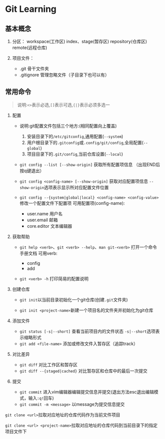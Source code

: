 # Git Learning


## 基本概念


1. 分区：
   workspace(工作区)
   index、stage(暂存区)
   repository(仓库区)
   remote(远程仓库)
   

2. 项目文件：
    - .git 骨干文件夹
    - .gitignore 管理忽略文件（子目录下也可以有）
        



## 常用命令
>说明:`<>`表示必选,`[]`表示可选,`{|}`表示必须多选一






1. 配置
   
    - 说明:git配置文件包括三个地方:(相同配置向上覆盖)
        1. 安装目录下的`/etc/gitconfig`,通用配置(`--system`)
        2. 用户根目录下的`.gitconfig`或`.config/git/config`,全局配置(`--global`)
        3. 项目目录下的`.git/config`,当前仓库设置(`--local`)
    



    - `git config --list [--show-origin]` 获取所有配置项信息  （出现END后按q键退出）

    - `git config <config-name> [--show-origin]` 获取对应配置项信息
        `--show-origin`选项表示显示所对应配置文件位置

    - `git config --{system|global|local} <config-name> <config-value>` 修改一个配置文件下配置项
        可用配置项(config-name):
        - user.name 用户名
        - user.email 邮箱
        - core.editor 文本编辑器


2. 获取帮助
    - `git help <verb>`、`git <verb> --help`、`man git-<verb>` 打开一个命令手册文档
        可用verb:
        - config
        - add

    - `git <verb> -h` 打印简易的配置说明





3. 创建仓库

    - `git init`以当前目录初始化一个git仓库(创建`.git`文件夹) 

    - `git init <project-name>`新建一个项目名的文件夹并初始化为git仓库



4. 添加文件
    - `git status [-s|--short]` 查看当前项目内的文件状态
        `-s|--short`选项表示缩略形式
    - `git add <file-name>` 添加或修改文件入暂存区（追踪track）



5. 对比差异
    - `git diff` 对比工作区和暂存区
    - `git diff --{staged|cached}` 对比暂存区和仓库中的最后一次提交


6. 提交
    - `git commit` 进入vim编辑器编辑提交信息并提交(退出方法esc退出编辑模式，输入`:q!`回车)
    - `git commit -m <message>` 以message为提交信息提交



    
`git clone <url>`拉取对应地址的仓库代码作为当前文件项目

`git clone <url> <project-name>`拉取对应地址的仓库代码到当前目录下的指定项目文件下



